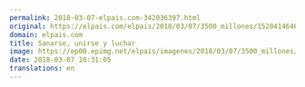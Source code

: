 ```yaml
---
permalink: 2018-03-07-elpais.com-342036397.html
original: https://elpais.com/elpais/2018/03/07/3500_millones/1520414646_015259.html#?ref=rss&format=simple&link=link
domain: elpais.com
title: Sanarse, unirse y luchar
image: https://ep00.epimg.net/elpais/imagenes/2018/03/07/3500_millones/1520414646_015259_1520415713_rrss_normal.jpg
date: 2018-03-07 10:31:05
translations: en
---
```


